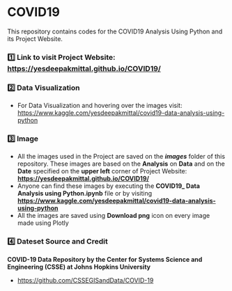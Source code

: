 # COVID19
This repository contains codes for the COVID19 Analysis Using Python and its Project Website. 

### 1️⃣ Link to visit Project Website: https://yesdeepakmittal.github.io/COVID19/

### 2️⃣ Data Visualization
* For Data Visualization and hovering over the images visit: https://www.kaggle.com/yesdeepakmittal/covid19-data-analysis-using-python

### 3️⃣ Image
* All the images used in the Project are saved on the **_images_** folder of this repository. These images are based on the **Analysis** on **Data** and on the **Date** specified on the **upper left** corner of Project Website: **https://yesdeepakmittal.github.io/COVID19/**
* Anyone can find these images by executing the **COVID19_ Data Analysis using Python.ipynb** file or by visiting **https://www.kaggle.com/yesdeepakmittal/covid19-data-analysis-using-python**
* All the images are saved using **Download png** icon on every image made using Plotly

### 4️⃣ Dateset Source and Credit
**COVID-19 Data Repository by the Center for Systems Science and Engineering (CSSE) at Johns Hopkins University**
* https://github.com/CSSEGISandData/COVID-19

